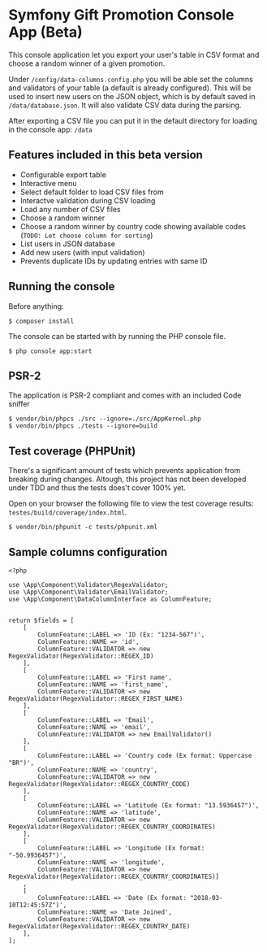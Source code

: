 # Symfony Gift Promotion Console App (Beta)
This console application let you export your user's table in CSV format and choose a random winner of a given promotion.

Under `/config/data-columns.config.php` you will be able set the columns and validators of your table (a default is already configured).
This will be used to insert new users on the JSON object, which is by default saved in `/data/database.json`. It will also validate CSV data during the parsing.

After exporting a CSV file you can put it in the default directory for loading in the console app: `/data` 

## Features included in this beta version

- Configurable export table
- Interactive menu
- Select default folder to load CSV files from
- Interactve validation during CSV loading
- Load any number of CSV files
- Choose a random winner
- Choose a random winner by country code showing available codes (`TODO: Let choose column for sorting`)
- List users in JSON database
- Add new users (with input validation)
- Prevents duplicate IDs by updating entries with same ID

## Running the console
Before anything:

```
$ composer install
```

The console can be started with by running the PHP console file.

```
$ php console app:start
```

## PSR-2
The application is PSR-2 compliant and comes with an included Code sniffer
```
$ vendor/bin/phpcs ./src --ignore=./src/AppKernel.php
$ vendor/bin/phpcs ./tests --ignore=build
```

## Test coverage (PHPUnit)
There's a significant amount of tests which prevents application from breaking during changes. Altough, this project has not been developed under TDD and thus the tests does't cover 100% yet.


Open on your browser the following file to view the test coverage results: `testes/build/coverage/index.html`.
 
```
$ vendor/bin/phpunit -c tests/phpunit.xml
```

## Sample columns configuration

```
<?php
  
use \App\Component\Validator\RegexValidator;
use \App\Component\Validator\EmailValidator;
use \App\Component\DataColumnInterface as ColumnFeature;
  
  
return $fields = [
    [
        ColumnFeature::LABEL => 'ID (Ex: "1234-567")',
        ColumnFeature::NAME => 'id',
        ColumnFeature::VALIDATOR => new RegexValidator(RegexValidator::REGEX_ID)
    ],
    [
        ColumnFeature::LABEL => 'First name',
        ColumnFeature::NAME => 'first_name',
        ColumnFeature::VALIDATOR => new RegexValidator(RegexValidator::REGEX_FIRST_NAME)
    ],
    [
        ColumnFeature::LABEL => 'Email',
        ColumnFeature::NAME => 'email',
        ColumnFeature::VALIDATOR => new EmailValidator()
    ],
    [
        ColumnFeature::LABEL => 'Country code (Ex format: Uppercase "BR")',
        ColumnFeature::NAME => 'country',
        ColumnFeature::VALIDATOR => new RegexValidator(RegexValidator::REGEX_COUNTRY_CODE)
    ],
    [
        ColumnFeature::LABEL => 'Latitude (Ex format: "13.5936457")',
        ColumnFeature::NAME => 'latitude',
        ColumnFeature::VALIDATOR => new RegexValidator(RegexValidator::REGEX_COUNTRY_COORDINATES)
    ],
    [
        ColumnFeature::LABEL => 'Longitude (Ex format: "-50.9936457")',
        ColumnFeature::NAME => 'longitude',
        ColumnFeature::VALIDATOR => new RegexValidator(RegexValidator::REGEX_COUNTRY_COORDINATES)]
    ,
    [
        ColumnFeature::LABEL => 'Date (Ex format: "2018-03-10T12:45:57Z")',
        ColumnFeature::NAME => 'Date Joined',
        ColumnFeature::VALIDATOR => new RegexValidator(RegexValidator::REGEX_COUNTRY_DATE)
    ],
];
```
